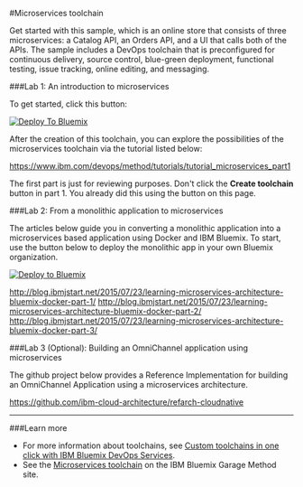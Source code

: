 #Microservices toolchain

Get started with this sample, which is an online store that consists of three microservices: a Catalog API, an Orders API, and a UI that calls both of the APIs. The sample includes a DevOps toolchain that is preconfigured for continuous delivery, source control, blue-green deployment, functional testing, issue tracking, online editing, and messaging.

###Lab 1: An introduction to microservices

To get started, click this button:

[![Deploy To Bluemix](https://new-console.ng.bluemix.net/devops/graphics/create_toolchain_button.png)](https://new-console.ng.bluemix.net/devops/setup/deploy/?repository=https%3A//github.com/eciggaar/ms-store-toolchain.git)

After the creation of this toolchain, you can explore the possibilities of the microservices toolchain via the tutorial listed below:

<https://www.ibm.com/devops/method/tutorials/tutorial_microservices_part1>

The first part is just for reviewing purposes. Don't click the **Create toolchain** button in part 1. You already did this using the button on this page.

###Lab 2: From a monolithic application to microservices

The articles below guide you in converting a monolithic application into a microservices based application using Docker and IBM Bluemix. To start, use the button below to deploy the monolithic app in your own Bluemix organization.

[![Deploy to Bluemix](https://bluemix.net/deploy/button.png)](https://bluemix.net/deploy?repository=https://github.com/eciggaar/Microservices)

<http://blog.ibmjstart.net/2015/07/23/learning-microservices-architecture-bluemix-docker-part-1/>
<http://blog.ibmjstart.net/2015/07/23/learning-microservices-architecture-bluemix-docker-part-2/>
<http://blog.ibmjstart.net/2015/07/23/learning-microservices-architecture-bluemix-docker-part-3/>

###Lab 3 (Optional): Building an OmniChannel application using microservices

The github project below provides a Reference Implementation for building an OmniChannel Application using a microservices architecture.

https://github.com/ibm-cloud-architecture/refarch-cloudnative

---
###Learn more

* For more information about toolchains, see [Custom toolchains in one click with IBM Bluemix DevOps Services](https://developer.ibm.com/devops-services/2016/06/16/open-toolchain-with-ibm-bluemix-devops-services/).
* See the [Microservices toolchain](https://www.ibm.com/devops/method/toolchains/microservices_toolchain) on the IBM Bluemix Garage Method site.
